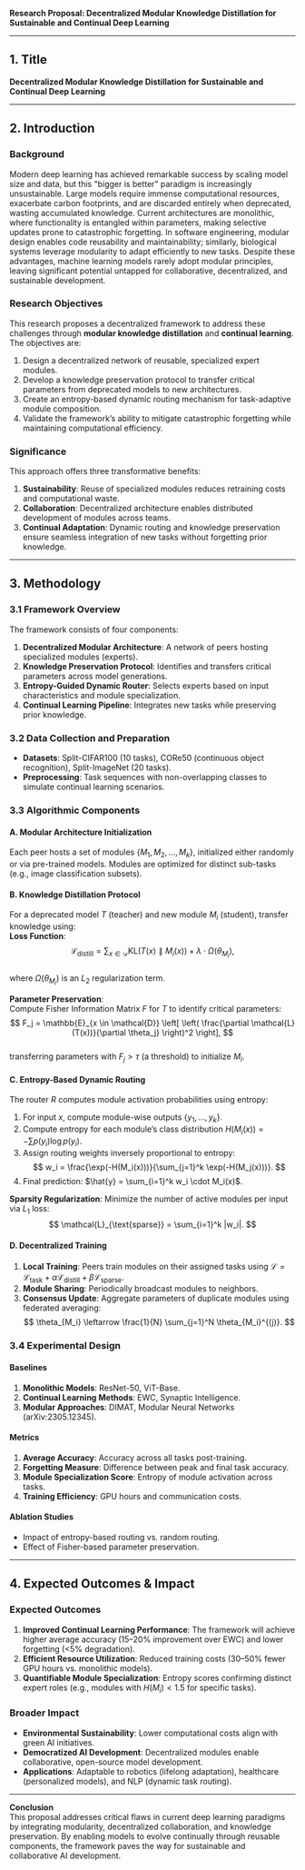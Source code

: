 **Research Proposal: Decentralized Modular Knowledge Distillation for Sustainable and Continual Deep Learning**

---

## 1. Title  
**Decentralized Modular Knowledge Distillation for Sustainable and Continual Deep Learning**  

---

## 2. Introduction  

### Background  
Modern deep learning has achieved remarkable success by scaling model size and data, but this "bigger is better" paradigm is increasingly unsustainable. Large models require immense computational resources, exacerbate carbon footprints, and are discarded entirely when deprecated, wasting accumulated knowledge. Current architectures are monolithic, where functionality is entangled within parameters, making selective updates prone to catastrophic forgetting. In software engineering, modular design enables code reusability and maintainability; similarly, biological systems leverage modularity to adapt efficiently to new tasks. Despite these advantages, machine learning models rarely adopt modular principles, leaving significant potential untapped for collaborative, decentralized, and sustainable development.

### Research Objectives  
This research proposes a decentralized framework to address these challenges through **modular knowledge distillation** and **continual learning**. The objectives are:  
1. Design a decentralized network of reusable, specialized expert modules.  
2. Develop a knowledge preservation protocol to transfer critical parameters from deprecated models to new architectures.  
3. Create an entropy-based dynamic routing mechanism for task-adaptive module composition.  
4. Validate the framework’s ability to mitigate catastrophic forgetting while maintaining computational efficiency.  

### Significance  
This approach offers three transformative benefits:  
1. **Sustainability**: Reuse of specialized modules reduces retraining costs and computational waste.  
2. **Collaboration**: Decentralized architecture enables distributed development of modules across teams.  
3. **Continual Adaptation**: Dynamic routing and knowledge preservation ensure seamless integration of new tasks without forgetting prior knowledge.  

---

## 3. Methodology  

### 3.1 Framework Overview  
The framework consists of four components:  
1. **Decentralized Modular Architecture**: A network of peers hosting specialized modules (experts).  
2. **Knowledge Preservation Protocol**: Identifies and transfers critical parameters across model generations.  
3. **Entropy-Guided Dynamic Router**: Selects experts based on input characteristics and module specialization.  
4. **Continual Learning Pipeline**: Integrates new tasks while preserving prior knowledge.  

### 3.2 Data Collection and Preparation  
- **Datasets**: Split-CIFAR100 (10 tasks), CORe50 (continuous object recognition), Split-ImageNet (20 tasks).  
- **Preprocessing**: Task sequences with non-overlapping classes to simulate continual learning scenarios.  

### 3.3 Algorithmic Components  

#### **A. Modular Architecture Initialization**  
Each peer hosts a set of modules $\{M_1, M_2, ..., M_k\}$, initialized either randomly or via pre-trained models. Modules are optimized for distinct sub-tasks (e.g., image classification subsets).  

#### **B. Knowledge Distillation Protocol**  
For a deprecated model $T$ (teacher) and new module $M_i$ (student), transfer knowledge using:  
**Loss Function**:  
$$
\mathcal{L}_{\text{distill}} = \sum_{x \in \mathcal{D}} \text{KL}\left(T(x) \parallel M_i(x)\right) + \lambda \cdot \Omega(\theta_{M_i}),  
$$  
where $\Omega(\theta_{M_i})$ is an $L_2$ regularization term.  

**Parameter Preservation**:  
Compute Fisher Information Matrix $F$ for $T$ to identify critical parameters:  
$$
F_j = \mathbb{E}_{x \in \mathcal{D}} \left[ \left( \frac{\partial \mathcal{L}(T(x))}{\partial \theta_j} \right)^2 \right],  
$$  
transferring parameters with $F_j > \tau$ (a threshold) to initialize $M_i$.  

#### **C. Entropy-Based Dynamic Routing**  
The router $R$ computes module activation probabilities using entropy:  
1. For input $x$, compute module-wise outputs $\{y_1, ..., y_k\}$.  
2. Compute entropy for each module’s class distribution $H(M_i(x)) = -\sum p(y_i) \log p(y_i)$.  
3. Assign routing weights inversely proportional to entropy:  
$$
w_i = \frac{\exp(-H(M_i(x)))}{\sum_{j=1}^k \exp(-H(M_j(x)))}.  
$$  
4. Final prediction: $\hat{y} = \sum_{i=1}^k w_i \cdot M_i(x)$.  

**Sparsity Regularization**: Minimize the number of active modules per input via $L_1$ loss:  
$$
\mathcal{L}_{\text{sparse}} = \sum_{i=1}^k |w_i|.
$$  

#### **D. Decentralized Training**  
1. **Local Training**: Peers train modules on their assigned tasks using $\mathcal{L} = \mathcal{L}_{\text{task}} + \alpha \mathcal{L}_{\text{distill}} + \beta \mathcal{L}_{\text{sparse}}$.  
2. **Module Sharing**: Periodically broadcast modules to neighbors.  
3. **Consensus Update**: Aggregate parameters of duplicate modules using federated averaging:  
$$
\theta_{M_i} \leftarrow \frac{1}{N} \sum_{j=1}^N \theta_{M_i}^{(j)}.
$$  

### 3.4 Experimental Design  

#### **Baselines**  
1. **Monolithic Models**: ResNet-50, ViT-Base.  
2. **Continual Learning Methods**: EWC, Synaptic Intelligence.  
3. **Modular Approaches**: DIMAT, Modular Neural Networks (arXiv:2305.12345).  

#### **Metrics**  
1. **Average Accuracy**: Accuracy across all tasks post-training.  
2. **Forgetting Measure**: Difference between peak and final task accuracy.  
3. **Module Specialization Score**: Entropy of module activation across tasks.  
4. **Training Efficiency**: GPU hours and communication costs.  

#### **Ablation Studies**  
- Impact of entropy-based routing vs. random routing.  
- Effect of Fisher-based parameter preservation.  

---

## 4. Expected Outcomes & Impact  

### Expected Outcomes  
1. **Improved Continual Learning Performance**: The framework will achieve higher average accuracy (15–20% improvement over EWC) and lower forgetting (<5% degradation).  
2. **Efficient Resource Utilization**: Reduced training costs (30–50% fewer GPU hours vs. monolithic models).  
3. **Quantifiable Module Specialization**: Entropy scores confirming distinct expert roles (e.g., modules with $H(M_i) < 1.5$ for specific tasks).  

### Broader Impact  
- **Environmental Sustainability**: Lower computational costs align with green AI initiatives.  
- **Democratized AI Development**: Decentralized modules enable collaborative, open-source model development.  
- **Applications**: Adaptable to robotics (lifelong adaptation), healthcare (personalized models), and NLP (dynamic task routing).  

---

**Conclusion**  
This proposal addresses critical flaws in current deep learning paradigms by integrating modularity, decentralized collaboration, and knowledge preservation. By enabling models to evolve continually through reusable components, the framework paves the way for sustainable and collaborative AI development.